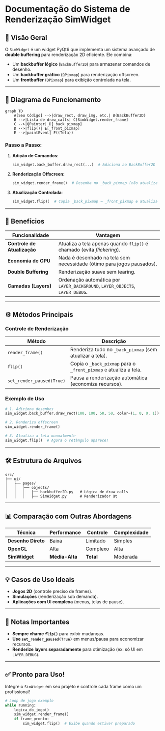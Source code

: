 # **Documentação do Sistema de Renderização SimWidget**  

## **📌 Visão Geral**  
O `SimWidget` é um widget PyQt6 que implementa um sistema avançado de **double buffering** para renderização 2D eficiente. Ele combina:  
- Um **backbuffer lógico** (`BackBuffer2D`) para armazenar comandos de desenho.  
- Um **backbuffer gráfico** (`QPixmap`) para renderização offscreen.  
- Um **frontbuffer** (`QPixmap`) para exibição controlada na tela.  

---

## **🔧 Diagrama de Funcionamento**  
```mermaid
graph TD
    A[Seu Código] -->|draw_rect, draw_img, etc.| B(BackBuffer2D)
    B -->|Lista de draw_calls| C[SimWidget.render_frame]
    C -->|QPainter| D[_back_pixmap]
    D -->|flip()| E[_front_pixmap]
    E -->|paintEvent| F((Tela))
```

### **Passo a Passo**:  
1. **Adição de Comandos**:  
   ```python
   sim_widget.back_buffer.draw_rect(...)  # Adiciona ao BackBuffer2D
   ```  
2. **Renderização Offscreen**:  
   ```python
   sim_widget.render_frame()  # Desenha no _back_pixmap (não atualiza a tela)
   ```  
3. **Atualização Controlada**:  
   ```python
   sim_widget.flip()  # Copia _back_pixmap → _front_pixmap e atualiza a tela
   ```  

---

## **🎯 Benefícios**  
| **Funcionalidade**       | **Vantagem**                                                                 |
|--------------------------|-----------------------------------------------------------------------------|
| **Controle de Atualização** | Atualiza a tela apenas quando `flip()` é chamado (evita *flickering*).     |
| **Economia de GPU**      | Nada é desenhado na tela sem necessidade (ótimo para jogos pausados).      |
| **Double Buffering**     | Renderização suave sem tearing.                                             |
| **Camadas (Layers)**     | Ordenação automática por `LAYER_BACKGROUND`, `LAYER_OBJECTS`, `LAYER_DEBUG`. |

---

## **⚙️ Métodos Principais**  
### **Controle de Renderização**  
| Método                    | Descrição                                                                 |
|---------------------------|---------------------------------------------------------------------------|
| `render_frame()`          | Renderiza tudo no `_back_pixmap` (sem atualizar a tela).                 |
| `flip()`                  | Copia o `_back_pixmap` para o `_front_pixmap` e atualiza a tela.         |
| `set_render_paused(True)` | Pausa a renderização automática (economiza recursos).                    |

### **Exemplo de Uso**  
```python
# 1. Adiciona desenhos
sim_widget.back_buffer.draw_rect(100, 100, 50, 50, color=(1, 0, 0, 1))

# 2. Renderiza offscreen
sim_widget.render_frame()

# 3. Atualiza a tela manualmente
sim_widget.flip()  # Agora o retângulo aparece!
```

---

## **🛠️ Estrutura de Arquivos**  
```
src/
├── ui/
│   ├── pages/
│   │   ├── objects/
│   │   │   ├── backbuffer2D.py   # Lógica de draw calls
│   │   │   ├── SimWidget.py      # Renderizador Qt
```

---

## **📊 Comparação com Outras Abordagens**  
| **Técnica**          | **Performance** | **Controle** | **Complexidade** |  
|----------------------|----------------|--------------|------------------|  
| **Desenho Direto**   | Baixa          | Limitado     | Simples          |  
| **OpenGL**           | Alta           | Complexo     | Alta             |  
| **SimWidget**        | **Média-Alta** | **Total**    | Moderada         |  

---

## **💡 Casos de Uso Ideais**  
- **Jogos 2D** (controle preciso de frames).  
- **Simulações** (renderização sob demanda).  
- **Aplicações com UI complexa** (menus, telas de pause).  

---

## **🚨 Notas Importantes**  
- **Sempre chame `flip()`** para exibir mudanças.  
- **Use `set_render_paused(True)`** em menus/pausa para economizar recursos.  
- **Renderize layers separadamente** para otimização (ex: só UI em `LAYER_DEBUG`).  

---

## **✅ Pronto para Uso!**  
Integre o `SimWidget` em seu projeto e controle cada frame como um profissional!  

```python
# Loop de jogo exemplo
while running:
    logica_do_jogo()
    sim_widget.render_frame()
    if frame_pronto:
        sim_widget.flip()  # Exibe quando estiver preparado
```